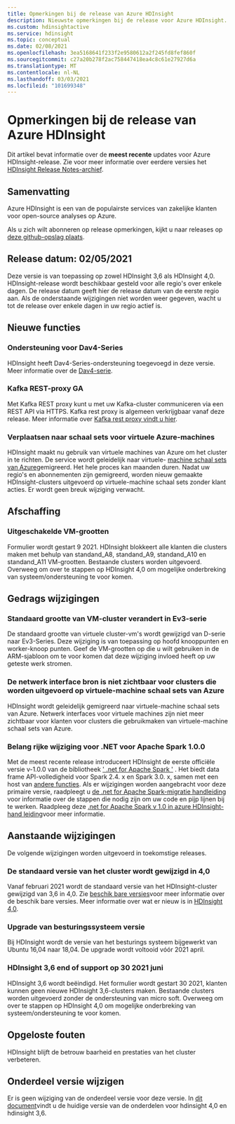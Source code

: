 ```yaml
---
title: Opmerkingen bij de release van Azure HDInsight
description: Nieuwste opmerkingen bij de release voor Azure HDInsight. Bekijk ontwikkel tips en Details voor Hadoop, Spark, R Server, Hive en meer.
ms.custom: hdinsightactive
ms.service: hdinsight
ms.topic: conceptual
ms.date: 02/08/2021
ms.openlocfilehash: 3ea5168641f233f2e9580612a2f245fd8fef860f
ms.sourcegitcommit: c27a20b278f2ac758447418ea4c8c61e27927d6a
ms.translationtype: MT
ms.contentlocale: nl-NL
ms.lasthandoff: 03/03/2021
ms.locfileid: "101699348"
---
```

# <a name="azure-hdinsight-release-notes"></a>Opmerkingen bij de release van Azure HDInsight

Dit artikel bevat informatie over de **meest recente** updates voor Azure HDInsight-release. Zie voor meer informatie over eerdere versies het [HDInsight Release Notes-archief](hdinsight-release-notes-archive.md).

## <a name="summary"></a>Samenvatting

Azure HDInsight is een van de populairste services van zakelijke klanten voor open-source analyses op Azure.

Als u zich wilt abonneren op release opmerkingen, kijkt u naar releases op [deze github-opslag plaats](https://github.com/hdinsight/release-notes/releases).

## <a name="release-date-02052021"></a>Release datum: 02/05/2021

Deze versie is van toepassing op zowel HDInsight 3,6 als HDInsight 4,0. HDInsight-release wordt beschikbaar gesteld voor alle regio's over enkele dagen. De release datum geeft hier de release datum van de eerste regio aan. Als de onderstaande wijzigingen niet worden weer gegeven, wacht u tot de release over enkele dagen in uw regio actief is.

## <a name="new-features"></a>Nieuwe functies
### <a name="dav4-series-support"></a>Ondersteuning voor Dav4-Series
HDInsight heeft Dav4-Series-ondersteuning toegevoegd in deze versie. Meer informatie over de [Dav4-serie](/azure/virtual-machines/dav4-dasv4-series).

### <a name="kafka-rest-proxy-ga"></a>Kafka REST-proxy GA 
Met Kafka REST proxy kunt u met uw Kafka-cluster communiceren via een REST API via HTTPS. Kafka rest proxy is algemeen verkrijgbaar vanaf deze release. Meer informatie over [Kafka rest proxy vindt u hier](/azure/hdinsight/kafka/rest-proxy).

### <a name="moving-to-azure-virtual-machine-scale-sets"></a>Verplaatsen naar schaal sets voor virtuele Azure-machines
HDInsight maakt nu gebruik van virtuele machines van Azure om het cluster in te richten. De service wordt geleidelijk naar virtuele- [machine schaal sets van Azure](../virtual-machine-scale-sets/overview.md)gemigreerd. Het hele proces kan maanden duren. Nadat uw regio's en abonnementen zijn gemigreerd, worden nieuw gemaakte HDInsight-clusters uitgevoerd op virtuele-machine schaal sets zonder klant acties. Er wordt geen breuk wijziging verwacht.

## <a name="deprecation"></a>Afschaffing
### <a name="disabled-vm-sizes"></a>Uitgeschakelde VM-grootten
Formulier wordt gestart 9 2021. HDInsight blokkeert alle klanten die clusters maken met behulp van standand_A8, standand_A9, standand_A10 en standand_A11 VM-grootten. Bestaande clusters worden uitgevoerd. Overweeg om over te stappen op HDInsight 4,0 om mogelijke onderbreking van systeem/ondersteuning te voor komen.

## <a name="behavior-changes"></a>Gedrags wijzigingen
### <a name="default-cluster-vm-size-changes-to-ev3-series"></a>Standaard grootte van VM-cluster verandert in Ev3-serie 
De standaard grootte van virtuele cluster-vm's wordt gewijzigd van D-serie naar Ev3-Series. Deze wijziging is van toepassing op hoofd knooppunten en worker-knoop punten. Geef de VM-grootten op die u wilt gebruiken in de ARM-sjabloon om te voor komen dat deze wijziging invloed heeft op uw geteste werk stromen.

### <a name="network-interface-resource-not-visible-for-clusters-running-on-azure-virtual-machine-scale-sets"></a>De netwerk interface bron is niet zichtbaar voor clusters die worden uitgevoerd op virtuele-machine schaal sets van Azure
HDInsight wordt geleidelijk gemigreerd naar virtuele-machine schaal sets van Azure. Netwerk interfaces voor virtuele machines zijn niet meer zichtbaar voor klanten voor clusters die gebruikmaken van virtuele-machine schaal sets van Azure.


### <a name="breaking-change-for-net-for-apache-spark-100"></a>Belang rijke wijziging voor .NET voor Apache Spark 1.0.0
Met de meest recente release introduceert HDInsight de eerste officiële versie v-1.0.0 van de bibliotheek [' .net for Apache Spark '](https://github.com/dotnet/spark) . Het biedt data frame API-volledigheid voor Spark 2.4. x en Spark 3.0. x, samen met een host van [andere functies](https://github.com/dotnet/spark/blob/master/docs/release-notes/1.0.0/release-1.0.0.md). Als er wijzigingen worden aangebracht voor deze primaire versie, raadpleegt u [de .net for Apache Spark-migratie handleiding](https://github.com/dotnet/spark/blob/master/docs/migration-guide.md#upgrading-from-microsoftspark-0x-to-10) voor informatie over de stappen die nodig zijn om uw code en pijp lijnen bij te werken. Raadpleeg deze [.net for Apache Spark v 1.0 in azure HDInsight-hand leiding](/azure/hdinsight/spark/spark-dotnet-version-update#using-net-for-apache-spark-v10-in-hdinsight)voor meer informatie.


## <a name="upcoming-changes"></a>Aanstaande wijzigingen
De volgende wijzigingen worden uitgevoerd in toekomstige releases.

### <a name="default-cluster-version-will-be-changed-to-40"></a>De standaard versie van het cluster wordt gewijzigd in 4,0
Vanaf februari 2021 wordt de standaard versie van het HDInsight-cluster gewijzigd van 3,6 in 4,0. Zie [beschik bare versies](./hdinsight-component-versioning.md)voor meer informatie over de beschik bare versies. Meer informatie over wat er nieuw is in [HDInsight 4,0](./hdinsight-version-release.md).

### <a name="os-version-upgrade"></a>Upgrade van besturingssysteem versie
Bij HDInsight wordt de versie van het besturings systeem bijgewerkt van Ubuntu 16,04 naar 18,04. De upgrade wordt voltooid vóór 2021 april.

### <a name="hdinsight-36-end-of-support-on-june-30-2021"></a>HDInsight 3,6 end of support op 30 2021 juni
HDInsight 3,6 wordt beëindigd. Het formulier wordt gestart 30 2021, klanten kunnen geen nieuwe HDInsight 3,6-clusters maken. Bestaande clusters worden uitgevoerd zonder de ondersteuning van micro soft. Overweeg om over te stappen op HDInsight 4,0 om mogelijke onderbreking van systeem/ondersteuning te voor komen.

## <a name="bug-fixes"></a>Opgeloste fouten
HDInsight blijft de betrouw baarheid en prestaties van het cluster verbeteren. 

## <a name="component-version-change"></a>Onderdeel versie wijzigen
Er is geen wijziging van de onderdeel versie voor deze versie. In [dit document](./hdinsight-component-versioning.md)vindt u de huidige versie van de onderdelen voor hdinsight 4,0 en hdinsight 3,6.
